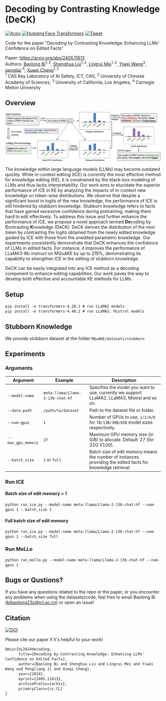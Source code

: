 Decoding by Contrasting Knowledge (DeCK)
===

[![Arxiv](https://img.shields.io/badge/arXiv-2405.11613-B21A1B)](https://arxiv.org/abs/2405.11613)
[![Hugging Face Transformers](https://img.shields.io/badge/%F0%9F%A4%97-Transformers-blue)](https://github.com/huggingface/transformers)
[![Tweet](https://img.shields.io/twitter/url/http/shields.io.svg?style=social)](https://x.com/Byron52238498/status/1792754220535620023)

Code for the paper "Decoding by Contrasting Knowledge: Enhancing LLMs’ Confidence on Edited Facts"

Paper: https://arxiv.org/abs/2405.11613  
Authors: [Baolong Bi](https://byronbbl.github.io/)$^{1,2}$, [Shenghua Liu](https://shenghua-liu.github.io/)$^{1,2}$, [Lingrui Mei](https://me.meirtz.com/about/)$^{1,2}$, [Yiwei Wang](https://wangywust.github.io/)$^{3}$, [pengliaj](https://scholar.google.com/citations?user=NEAhh3IAAAAJ&hl=en) $^{4}$, [Xueqi Cheng](https://people.ucas.ac.cn/~cxq?language=en)$^{1,2}$  
$^1$ CAS Key Laboratory of AI Safety, ICT, CAS, $^2$ University of Chinese Academy of Sciences, $^3$ University of California, Los Angeles, $^4$ Carnegie Mellon University

## Overview

![DeCK](overview.jpg)

The knowledge within large language models (LLMs) may become outdated quickly. While in-context editing (ICE) is currently the most effective method for knowledge editing (KE), it is constrained by the black-box modeling of LLMs and thus lacks interpretability. Our work aims to elucidate the superior performance of ICE in KE by analyzing the impacts of in-context new knowledge on token-wise distributions. We observe that despite a significant boost in logits of the new knowledge, the performance of ICE is still hindered by stubborn knowledge. Stubborn knowledge refers to facts that have gained excessive confidence during pretraining, making them hard to edit effectively. To address this issue and further enhance the performance of ICE, we propose a novel approach termed **De**coding by **C**ontrasting **K**nowledge (DeCK). DeCK derives the distribution of the next token by contrasting the logits obtained from the newly edited knowledge guided by ICE with those from the unedited parametric knowledge. Our experiments consistently demonstrate that DeCK enhances the confidence of LLMs in edited facts. For instance, it improves the performance of LLaMA3-8b-instruct on MQuAKE by up to 219%, demonstrating its capability to strengthen ICE in the editing of stubborn knowledge. 

DeCK can be easily integrated into any ICE method as a decoding component to enhance editing capabilities. Our work paves the way to develop both effective and accountable KE methods for LLMs.

## Setup

```
pip install -e transformers-4.28.1 # run LLaMA2 models
pip install -e transformers-4.40.2 # run LLaMA3, Mistral models
```

## Stubborn Knowledge

We provide *stubborn* dataset at the folder `MQuAKE/datasets/stubborn`

## Experiments

### Arguments

| Argument          | Example           | Description   |
| ----------------- | ----------------- | ------------- |
| `--model-name`    | `meta-llama/Llama-2-13b-chat-hf` | Specifies the model you want to use, currently we support LLaMA2, LLaMA3, Mistral and so on. |
| `--data-path`     | `/path/to/dataset` | Path to the dataset file or folder. |
| `--num-gpus`      | `1` | Number of GPUs to use, `1/2/4/8` for `7B/13B/30B/65B` model sizes respectively.  |
| `--max_gpu_memory`| `27` | Maximum GPU memory size (in GiB) to allocate. Default: 27 (for 32G V100).  |
| `--batch_size`    | `1` or `full` | Batch size of edit memory means the number of instances providing the edited facts for knowledge retrieval.  |

### Run ICE
#### Batch size of edit memory = 1

```
python run_ice.py --model-name meta-llama/Llama-2-13b-chat-hf --num-gpus 1 --batch_size 1
```

#### Full batch size of edit memory

```
python run_ice.py --model-name meta-llama/Llama-2-13b-chat-hf --num-gpus 1 --batch_size full
```

### Run MeLLo

```
python run_mello.py --model-name meta-llama/Llama-2-13b-chat-hf --num-gpus 1
```

## Bugs or Qustions?

If you have any questions related to the repo or the paper, or you encounter any problems when using the datasets/code, feel free to email Baolong Bi (bibaolong23z@ict.ac.cn) or open an issue!

## Citation

[![DOI](https://img.shields.io/badge/DOI-10.48550/arXiv.2405.11613-green?color=FF8000?color=009922)](https://doi.org/10.48550/arXiv.2405.11613)

Please cite our paper if it's helpful to your work!
```
@misc{bi2024decoding,
      title={Decoding by Contrasting Knowledge: Enhancing LLMs' Confidence on Edited Facts}, 
      author={Baolong Bi and Shenghua Liu and Lingrui Mei and Yiwei Wang and Pengliang Ji and Xueqi Cheng},
      year={2024},
      eprint={2405.11613},
      archivePrefix={arXiv},
      primaryClass={cs.CL}
}
```
